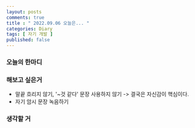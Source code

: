 ```yaml
---
layout: posts
comments: true
title : " 2022.09.06 오늘은... "
categories: Diary
tags: [ 자기 개발 ]
published: false
---
```


### 오늘의 한마디

### 해보고 싶은거

- 말끝 흐리지 않기, '~것 같다' 문장 사용하지 않기 -> 결국은 자신감이 핵심이다.
- 자기 암시 문장 녹음하기

### 생각할 거
